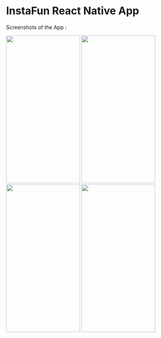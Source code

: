 # InstaFun React Native App

Screenshots of the App : 

<img src="https://user-images.githubusercontent.com/51030015/131306182-6807e69c-7f7e-4726-863e-3532710b0d67.jpeg" width="200" height="400">    <img src="https://user-images.githubusercontent.com/51030015/131306197-cb12a208-0261-4798-8a5d-888875b38a4a.jpeg" width="200" height="400">    <img src="https://user-images.githubusercontent.com/51030015/131306190-67ab2e69-e793-49f8-87b8-86437bd383d2.jpeg" width="200" height="400">    <img src="https://user-images.githubusercontent.com/51030015/131306215-be15b83f-c99d-4eca-a889-95246fb13e54.jpeg" width="200" height="400">




